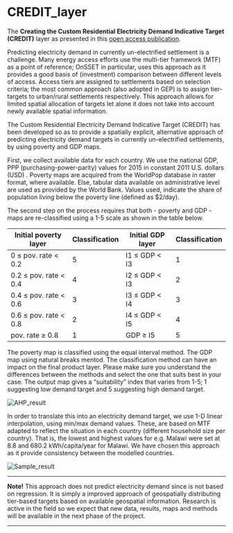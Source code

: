 # CREDIT_layer
The **Creating the Custom Residential Electricity Demand Indicative Target (CREDIT)** layer as presented in this [open access publication](https://www.mdpi.com/1996-1073/12/7/1395).

Predicting electricity demand in currently un-electrified settlement is a challenge. Many energy access efforts use the multi-tier framework (MTF) as a point of reference; OnSSET in particular, uses this approach as it provides a good basis of (investment) comparison between different levels of access. Access tiers are assigned to settlements based on selection criteria; the most common approach (also adopted in GEP) is to assign tier-targets to urban/rural settlements respectively. This approach allows for limited spatial allocation of targets let alone it does not take into account newly available spatial information.

The Custom Residential Electricity Demand Indicative Target (CREDIT) has been developed so as to provide a spatially explicit, alternative approach of predicting electricity demand targets in currently un-electrified settlements, by using poverty and GDP maps.

First, we collect available data for each country. We use the national GDP, PPP (purchasing-power-parity) values for 2015 in constant 2011 U.S. dollars (USD) . Poverty maps are acquired from the WorldPop database in raster format, where available.  Else, tabular data available on administrative level are used as provided by the World Bank. Values used, indicate the share of population living below the poverty line (defined as $2/day). 

The second step on the process requires that both - poverty and GDP - maps are re-classified using a 1-5 scale as shown in the table below. 

| Initial   poverty layer | Classification| Initial GDP layer | Classification |
|-------------------------|---------------|-------------------|----------------|
| 0 ≤   pov. rate < 0.2   | 5             | I1 ≤ GDP < I3     | 1              |
| 0.2 ≤   pov. rate < 0.4 | 4             | I2 ≤ GDP < I3     | 2              |
| 0.4 ≤   pov. rate < 0.6 | 3             | I3 ≤ GDP < I4     | 3              |
| 0.6 ≤   pov. rate < 0.8 | 2             | I4 ≤ GDP < I5     | 4              |
| pov. rate ≥   0.8       | 1             | GDP ≥ I5          | 5              |

The poverty map is classified using the equal interval method. The GDP map using natural breaks mentod. The classification method can have an impact on the final product layer. Please make sure you understand the differences between the methods and select the one that suits best in your case. The output map gives a “suitability” index that varies from 1-5; 1 suggesting low demand target and 5 suggesting high demand target.  

![AHP_result](https://github.com/global-electrification-platform/CREDIT_layer/blob/master/tmp/AHP_result.png)

In order to translate this into an electricity demand target, we use 1-D linear interpolation, using min/max demand values. These, are based on MTF adapted to reflect the situation in each country (different household size  per country). That is, the lowest and highest values for e.g. Malawi were set at 8.8 and 680.2 kWh/capita/year for Malawi. We have chosen this approach as it provide consistency between the modelled countries.

![Sample_result](https://github.com/global-electrification-platform/CREDIT_layer/blob/master/tmp/Sample_result.png)

---

**Note!** This approach does not predict electricity demand since is not based on regression. It is simply a improved approach of geospatially distributing tier-based targets based on available geospatial information. Research is active in the field     so we expect that new data, results, maps and methods will be available in the next phase of the project.

---

